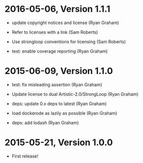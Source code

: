 2016-05-06, Version 1.1.1
=========================

 * update copyright notices and license (Ryan Graham)

 * Refer to licenses with a link (Sam Roberts)

 * Use strongloop conventions for licensing (Sam Roberts)

 * test: enable coverage reporting (Ryan Graham)


2015-06-09, Version 1.1.0
=========================

 * test: fix misleading assertion (Ryan Graham)

 * Update license to dual Artistic-2.0/StrongLoop (Ryan Graham)

 * deps: update 0.x deps to latest (Ryan Graham)

 * load dockerode as lazily as possible (Ryan Graham)

 * deps: add lodash (Ryan Graham)


2015-05-21, Version 1.0.0
=========================

 * First release!
